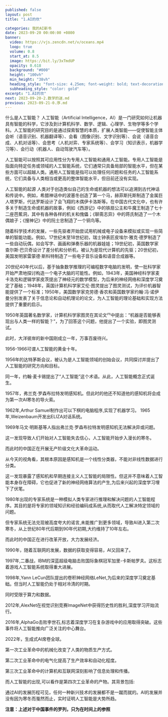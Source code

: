 ```yaml
---
published: false
layout: post
title: "1.AI的坎"

categories: 我的AI新书
date: 2023-09-20 00:00:00 +0800
banner:
  video: https://vjs.zencdn.net/v/oceans.mp4
  loop: true
  volume: 0.8
  start_at: 8.5
  image: https://bit.ly/3xTmdUP
  opacity: 0.618
  background: "#000"
  height: "100vh"
  min_height: "38vh"
  heading_style: "font-size: 4.25em; font-weight: bold; text-decoration: underline"
  subheading_style: "color: gold"
excerpt: "1.AI的坎"
next: 2023-09-20-2.数学的迷.md
previous: 2023-09-21-0.序.md
---
```


什么是人工智能？
人工智能（Artificial Intelligence，AI）是一门研究如何让机器具有智能的科学，它涉及到计算机科学、数学、逻辑、心理学、生物学等多个学科。人工智能的研究目的是通过探索智慧的本质，扩展人类智能——促使智能主体会听（语音识别、机器翻译等）、会看（图像识别、文字识别等）、会说（语音合成、人机对话等）、会思考（人机对弈、专家系统等）、会学习（知识表示，机器学习等）、会行动（机器人、自动驾驶汽车等）。

人工智能可以按照其可应用性分为专用人工智能和通用人工智能。专用人工智能是指面向特定任务或领域的人工智能系统，它们通常只具备局部的智能水平，但在某些方面可以超越人类。通用人工智能是指可以处理任何问题和任务的人工智能系统，它们具备与人类相当或更高的整体智能水平，但目前还没有实现。

人工智能的起源
人类对于创造类似自己的生命或机器的想法可以追溯到古代神话和传说中。例如，希腊神话中的波塞冬创造了第一个马，赫菲斯托斯制造了金属巨人塔罗斯，代达罗斯设计了会飞翔的木偶伊卡洛斯等。在中国古代文化中，也有许多关于制造生命或机器的故事，例如《西游记》中的铁扇公主和牛魔王制造了七十二座芭蕉洞，其中有各种各样的机关和傀儡；《聊斋志异》中的蒋氏制造了一个木偶娘子；《搜神记》中的阮士忠制造了一个铜鸟等。

随着科学技术的发展，一些先驱者开始尝试用机械或电子设备来模拟或实现一些简单的智能功能。例如，17世纪末至18世纪初，瑞士钟表匠皮埃尔·雅克·德罗制造了一些自动玩偶，如会写字、画画和弹奏乐器的机器娃娃；19世纪初，英国数学家查尔斯·巴贝奇设计了差分机和分析机，被认为是现代计算机的先驱；20世纪初，美国发明家雷蒙德·斯科特制造了一些电子音乐设备和语音合成器等。

20世纪40年代以后，基于抽象数学推理的可编程数字电脑的发明，使一批科学家开始严肃地探讨构造一个电子大脑的可能性。例如，1943年，美国神经科学家麦卡洛克和逻辑学家皮茨提出了神经元的数学模型，为后来的神经网络和深度学习奠定了基础；1948年，英国计算机科学家艾伦·图灵提出了图灵测试，为评价机器智能提供了一个标准；1950年，美国数学家克劳德·香农和英国数学家约翰·冯·诺伊曼分别发表了关于信息论和自动机理论的论文，为人工智能的理论基础和实现方法提供了重要的启示。

​1950年英国著名数学家，计算机科学家图灵在其论文⁽¹⁾中提出：“机器是否能够表现出与人类一样的智能？”，为了回答这个问题，他提出了一个实验，即图灵测试。  

此时，大洋彼岸的新中国刚成立一年，万事百废待兴。  

1956-1966可谓人工智能的黄金十年。  

1956年的达特茅斯会议，被认为是人工智能领域的创始会议，共同探讨并提出了人工智能的研究方向和目标。  

同一年，约翰·麦卡锡提出了“人工智能”这个术语。从此，人工智能概念正式诞生。

1957年，弗兰克·罗森布拉特发明感知机。但此时的他还不知道他的感知机将会成为第一次AI寒冬的导火索。

1962年,Arthur Samuel制作出可以下棋的电脑程序,实现了机器学习。
1965年,Weizenbaum开发出ELIZA对话系统。

1969年马文·明斯基等人指出弗兰克·罗森布拉特发明感知机无法解决异或问题。

这一发现导致人们开始对人工智能失去信心，人工智能开始步入漫长的寒冬。

而此时的中国正在开展无产阶级文化大革命运动。

从今天的视角看，其根本原因是感知机是一个线性分类器，不能对非线性数据进行分类。

这一发现暴露了感知机和早期连接主义人工智能的局限性。但这并不意味着人工智能本身存在障碍，它也促进了新的神经网络算法的产生,为后来兴起的深度学习埋下了伏笔。

1980年出现的专家系统是一种模拟人类专家进行推理和解决问题的人工智能程序。其目的是将专家的领域知识和经验编码成系统,从而取代人工解决特定领域的问题。

但专家系统无法兑现被高度夸大的诺言,未能推广到更多领域，导致AI进入第二次寒冬，从上世纪80年代后期到90年代初期,大约维持了10年左右。

而此时的中国正在进行改革开放，大力发展经济。

1990年，随着互联网的发展，数据的获取变得容易，AI又回来了。

1997年,二番战，IBM的深蓝超级电脑击败国际象棋冠军加里-卡斯帕罗夫。这标志着游戏人工智能系统取得重大进展。

1998年,Yann LeCun团队提出的卷积神经网络LeNet,为后来的深度学习奠定基础。但当时人工智能仍处于相对冷清的时期。

同时受限于算力和数据。


2012年,AlexNet在视觉识别竞赛ImageNet中获得历史性的胜利,深度学习开始流行。

2016年,AlphaGo击败李世石,标志着深度学习在复杂游戏中的应用取得突破。这些事件将人工智能推向广泛关注的中心舞台。

2022年，生成式AI席卷全球。


第一次工业革命中的机械化改变了人类的物质生产方式。

第二次工业革命中的电气化提高了生产效率和自动化程度。

第三次工业革命中的计算机和互联网深刻影响了信息处理和传播。

而人工智能的出现,可以看作是第四次工业革命的产物。其背景包括:

通过AI的发展历程可见，任何一种新兴技术的发展都不是一蹴而就的。AI的发展并没有因为寒冬而戛然而止，实时证明人工智能是大势所趋。

**注意：上述对于中国事件的罗列，只为在时间上的参照**

